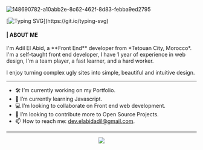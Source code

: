![148690782-a10abb2e-8c62-462f-8d83-febba9ed2795](https://user-images.githubusercontent.com/80136524/151661871-1f581a84-f028-4d87-bdff-df3a4bb60539.png)

[![Typing SVG](https://readme-typing-svg.herokuapp.com?color=%2316E9BF&size=35&center=true&vCenter=true&width=1000&lines=Hi%2C+Welcome+to+my+GitHub+profile!)](https://git.io/typing-svg)

<h4>| ABOUT ME</h4>
I'm Adil El Abid, a **Front End** developer from *Tetouan City, Morocco*. I'm a self-taught front end developer, I have 1 year of experience in web design, I'm a team player, a fast learner, and a hard worker. 

I enjoy turning complex ugly sites into simple, beautiful and intuitive design.


***

- 🛠️ I’m currently working on my Portfolio.
- 🌱 I’m currently learning Javascript.
- 💻 I’m looking to collaborate on Front end web development.
- 📂 I’m looking to contribute more to Open Source Projects.
- 📫 How to reach me: dev.elabidadil@gmail.com.

***

<p align="center">
  <a href="https://skillicons.dev">
    <img src="https://skillicons.dev/icons?i=html,css,sass,tailwind,git,vim,wordpress,md,figma,ps" />
  </a>
</p>
